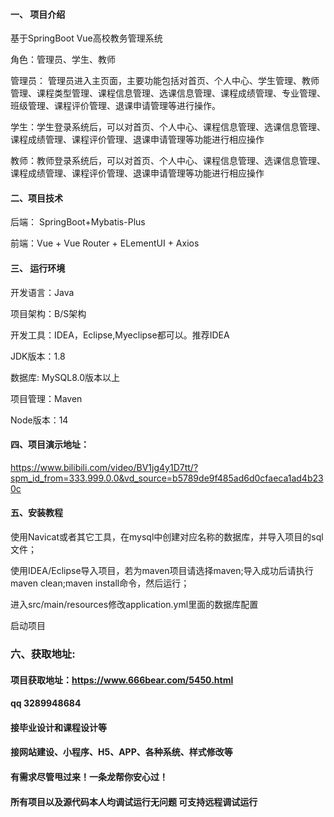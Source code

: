 

#### 一、 项目介绍
基于SpringBoot Vue高校教务管理系统

角色：管理员、学生、教师

管理员： 管理员进入主页面，主要功能包括对首页、个人中心、学生管理、教师管理、课程类型管理、课程信息管理、选课信息管理、课程成绩管理、专业管理、班级管理、课程评价管理、退课申请管理等进行操作。

学生：学生登录系统后，可以对首页、个人中心、课程信息管理、选课信息管理、课程成绩管理、课程评价管理、退课申请管理等功能进行相应操作

教师：教师登录系统后，可以对首页、个人中心、课程信息管理、选课信息管理、课程成绩管理、课程评价管理、退课申请管理等功能进行相应操作
#### 二、项目技术
后端： SpringBoot+Mybatis-Plus

前端：Vue + Vue Router + ELementUI + Axios

#### 三、 运行环境
开发语言：Java

项目架构：B/S架构

开发工具：IDEA，Eclipse,Myeclipse都可以。推荐IDEA

JDK版本：1.8

数据库: MySQL8.0版本以上

项目管理：Maven

Node版本：14

#### 四、项目演示地址：

https://www.bilibili.com/video/BV1jg4y1D7tt/?spm_id_from=333.999.0.0&vd_source=b5789de9f485ad6d0cfaeca1ad4b230c

#### 五、安装教程
使用Navicat或者其它工具，在mysql中创建对应名称的数据库，并导入项目的sql文件；

使用IDEA/Eclipse导入项目，若为maven项目请选择maven;导入成功后请执行maven clean;maven install命令，然后运行；

进入src/main/resources修改application.yml里面的数据库配置

启动项目


### 六、获取地址:
#### 项目获取地址：https://www.666bear.com/5450.html
#### qq 3289948684
#### 接毕业设计和课程设计等
#### 接网站建设、小程序、H5、APP、各种系统、样式修改等
#### 有需求尽管甩过来！一条龙帮你安心过！
#### 所有项目以及源代码本人均调试运行无问题 可支持远程调试运行




